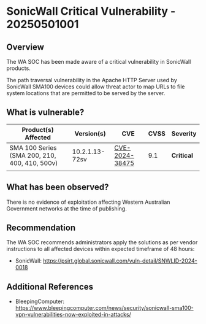 # SonicWall Critical Vulnerability - 20250501001

## Overview

The WA SOC has been made aware of a critical vulnerability in SonicWall products.

The path traversal vulnerability in the Apache HTTP Server used by SonicWall SMA100 devices could allow threat actor to map URLs to file system locations that are permitted to be served by the server.

## What is vulnerable?

| Product(s) Affected                           | Version(s)     | CVE                                                               | CVSS | Severity     |
| --------------------------------------------- | -------------- | ----------------------------------------------------------------- | ---- | ------------ |
| SMA 100 Series (SMA 200, 210, 400, 410, 500v) | 10.2.1.13-72sv | [CVE-2024-38475](https://nvd.nist.gov/vuln/detail/CVE-2024-38475) | 9.1  | **Critical** |
|                                               |                |                                                                   |      |              |

## What has been observed?

There is no evidence of exploitation affecting Western Australian Government networks at the time of publishing.

## Recommendation

The WA SOC recommends administrators apply the solutions as per vendor instructions to all affected devices within expected timeframe of 48 hours:

- SonicWall: <https://psirt.global.sonicwall.com/vuln-detail/SNWLID-2024-0018>

## Additional References

- BleepingComputer: <https://www.bleepingcomputer.com/news/security/sonicwall-sma100-vpn-vulnerabilities-now-exploited-in-attacks/>
